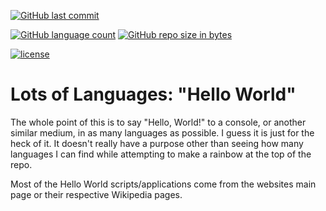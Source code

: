 [![GitHub last commit](https://img.shields.io/github/last-commit/Pwnulatr/LoL-Hello-World.svg?style=for-the-badge)](https://github.com/Pwnulatr/LoL-Hello-World/commits/master)

[![GitHub language count](https://img.shields.io/github/languages/count/Pwnulatr/LoL-Hello-World.svg?style=for-the-badge)]()
[![GitHub repo size in bytes](https://img.shields.io/github/languages/code-size/Pwnulatr/LoL-Hello-World.svg?style=for-the-badge)]()

[![license](https://img.shields.io/github/license/Pwnulatr/LoL-Hello-World.svg?style=for-the-badge)](https://choosealicense.com/licenses/unlicense/)
# Lots of Languages: "Hello World"

The whole point of this is to say "Hello, World!" to a console, or another
similar medium, in as many languages as possible. I guess it is just for the
heck of it. It doesn't really have a purpose other than seeing how many
languages I can find while attempting to make a rainbow at the top of the repo.

Most of the Hello World scripts/applications come from the websites main page
or their respective Wikipedia pages.
